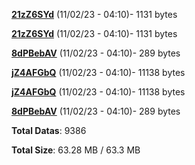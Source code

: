 [**21zZ6SYd**](/data/21zZ6SYd.txt) (11/02/23 - 04:10)- 1131 bytes

[**21zZ6SYd**](/data/21zZ6SYd.txt) (11/02/23 - 04:10)- 1131 bytes

[**8dPBebAV**](/data/8dPBebAV.txt) (11/02/23 - 04:10)- 289 bytes

[**jZ4AFGbQ**](/data/jZ4AFGbQ.txt) (11/02/23 - 04:10)- 11138 bytes

[**jZ4AFGbQ**](/data/jZ4AFGbQ.txt) (11/02/23 - 04:10)- 11138 bytes

[**8dPBebAV**](/data/8dPBebAV.txt) (11/02/23 - 04:10)- 289 bytes

**Total Datas**: 9386

**Total Size**: 63.28 MB / 63.3 MB